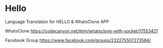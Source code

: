 # Hello
Language Translation for HELLO & WhatsClone APP

WhatsClone
https://codecanyon.net/item/whatsclone-with-socket/17553421


Facebook Group
https://www.facebook.com/groups/232275507273584/


